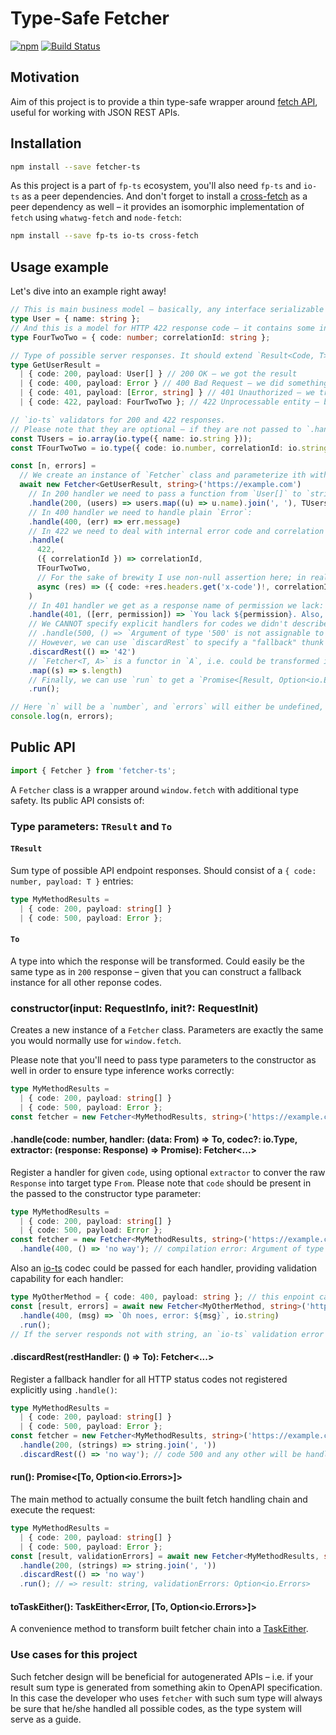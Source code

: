 # Type-Safe Fetcher

[![npm](https://img.shields.io/npm/v/fetcher-ts.svg)](https://www.npmjs.com/package/fetcher-ts)
[![Build Status](https://travis-ci.org/YBogomolov/fetcher-ts.svg)](https://travis-ci.org/YBogomolov/fetcher-ts)

## Motivation
Aim of this project is to provide a thin type-safe wrapper around [fetch API](https://developer.mozilla.org/en-US/docs/Web/API/Fetch_API), useful for working with JSON REST APIs.

## Installation

```sh
npm install --save fetcher-ts
```

As this project is a part of `fp-ts` ecosystem, you'll also need `fp-ts` and `io-ts` as a peer dependencies. And don't forget to install a [cross-fetch](https://github.com/lquixada/cross-fetch) as a peer dependency as well – it provides an isomorphic implementation of `fetch` using `whatwg-fetch` and `node-fetch`:

```sh
npm install --save fp-ts io-ts cross-fetch
```

## Usage example

Let's dive into an example right away!

```ts
// This is main business model – basically, any interface serializable to JSON you can imagine
type User = { name: string };
// And this is a model for HTTP 422 response code – it contains some internal code plus correlation ID from logging system
type FourTwoTwo = { code: number; correlationId: string };

// Type of possible server responses. It should extend `Result<Code, T>` from `fetcher`:
type GetUserResult =
  | { code: 200, payload: User[] } // 200 OK – we got the result
  | { code: 400, payload: Error } // 400 Bad Request – we did something wrong
  | { code: 401, payload: [Error, string] } // 401 Unauthorized – we tried requesting a resource we don't have access to
  | { code: 422, payload: FourTwoTwo }; // 422 Unprocessable entity – business logic error from some internal system

// `io-ts` validators for 200 and 422 responses.
// Please note that they are optional – if they are not passed to `.handle()`, the validation stage will be skipped.
const TUsers = io.array(io.type({ name: io.string }));
const TFourTwoTwo = io.type({ code: io.number, correlationId: io.string });

const [n, errors] = 
  // We create an instance of `Fetcher` class and parameterize ith with our response type and final transformation result we want:
  await new Fetcher<GetUserResult, string>('https://example.com')
    // In 200 handler we need to pass a function from `User[]` to `string`, as specified in `Fetcher` parameters:
    .handle(200, (users) => users.map((u) => u.name).join(', '), TUsers)
    // In 400 handler we need to handle plain `Error`:
    .handle(400, (err) => err.message)
    // In 422 we need to deal with internal error code and correlation ID:
    .handle(
      422,
      ({ correlationId }) => correlationId,
      TFourTwoTwo,
      // For the sake of brewity I use non-null assertion here; in real code you should check for presence:
      async (res) => ({ code: +res.headers.get('x-code')!, correlationId: res.headers.get('x-correlation-id')! }),
    )
    // In 401 handler we get as a response name of permission we lack:
    .handle(401, ([err, permission]) => `You lack ${permission}. Also, ${err.message}`)
    // We CANNOT specify explicit handlers for codes we didn't describe in the `GetUserResult` type:
    // .handle(500, () => `Argument of type '500' is not assignable to parameter of type 'never'`)
    // However, we can use `discardRest` to specify a "fallback" thunk which will be executed for any codes which are not explicitly handled:
    .discardRest(() => '42')
    // `Fetcher<T, A>` is a functor in `A`, i.e. could be transformed into `Fetcher<T, B>`:
    .map((s) => s.length)
    // Finally, we can use `run` to get a `Promise<[Result, Option<io.Errors>]>`:
    .run();

// Here `n` will be a `number`, and `errors` will either be undefined, or an instance of `io.Errors`:
console.log(n, errors);
```

## Public API

```ts
import { Fetcher } from 'fetcher-ts';
```

A `Fetcher` class is a wrapper around `window.fetch` with additional type safety. Its public API consists of:

### Type parameters: `TResult` and `To`

#### `TResult`

Sum type of possible API endpoint responses. Should consist of a `{ code: number, payload: T }` entries:

```ts
type MyMethodResults = 
  | { code: 200, payload: string[] } 
  | { code: 500, payload: Error };
```

#### `To`

A type into which the response will be transformed. Could easily be the same type as in `200` response – given that you can construct a fallback instance for all other reponse codes.

### constructor(input: RequestInfo, init?: RequestInit)

Creates a new instance of a `Fetcher` class. Parameters are exactly the same you would normally use for `window.fetch`.

Please note that you'll need to pass type parameters to the constructor as well in order to ensure type inference works correctly:

```ts
type MyMethodResults = 
  | { code: 200, payload: string[] } 
  | { code: 500, payload: Error };
const fetcher = new Fetcher<MyMethodResults, string>('https://example.com');
```

#### .handle(code: number, handler: (data: From) => To, codec?: io.Type<From>, extractor: (response: Response) => Promise<From>): Fetcher<...>

Register a handler for given `code`, using optional `extractor` to conver the raw `Response` into target type `From`. Please note that `code` should be present in the passed to the constructor type parameter:

```ts
type MyMethodResults = 
  | { code: 200, payload: string[] } 
  | { code: 500, payload: Error };
const fetcher = new Fetcher<MyMethodResults, string>('https://example.com')
  .handle(400, () => 'no way'); // compilation error: Argument of type '400' is not assignable to parameter of type 'never'
```

Also an [io-ts](https://gcanti.github.io/io-ts/) codec could be passed for each handler, providing validation capability for each handler:

```ts
type MyOtherMethod = { code: 400, payload: string }; // this enpoint can only fail with a text of an error :(
const [result, errors] = await new Fetcher<MyOtherMethod, string>('https://example.com/other')
  .handle(400, (msg) => `Oh noes, error: ${msg}`, io.string)
  .run();
// If the server responds not with string, an `io-ts` validation error will be present in `errors` (`Some<Errors>`).
```

#### .discardRest(restHandler: () => To): Fetcher<...>

Register a fallback handler for all HTTP status codes not registered explicitly using `.handle()`:

```ts
type MyMethodResults = 
  | { code: 200, payload: string[] } 
  | { code: 500, payload: Error };
const fetcher = new Fetcher<MyMethodResults, string>('https://example.com')
  .handle(200, (strings) => string.join(', '))
  .discardRest(() => 'no way'); // code 500 and any other will be handled by this thunk
```

#### run(): Promise<[To, Option<io.Errors>]>

The main method to actually consume the built fetch handling chain and execute the request:

```ts
type MyMethodResults = 
  | { code: 200, payload: string[] } 
  | { code: 500, payload: Error };
const [result, validationErrors] = await new Fetcher<MyMethodResults, string>('https://example.com')
  .handle(200, (strings) => string.join(', '))
  .discardRest(() => 'no way')
  .run(); // => result: string, validationErrors: Option<io.Errors>
```

#### toTaskEither(): TaskEither<Error, [To, Option<io.Errors>]>

A convenience method to transform built fetcher chain into a [TaskEither](https://gcanti.github.io/fp-ts/modules/TaskEither.ts.html).

### Use cases for this project

Such fetcher design will be beneficial for autogenerated APIs – i.e. if your result sum type is generated from something akin to OpenAPI specification. In this case the developer who uses `fetcher` with such sum type will always be sure that he/she handled all possible codes, as the type system will serve as a guide.
